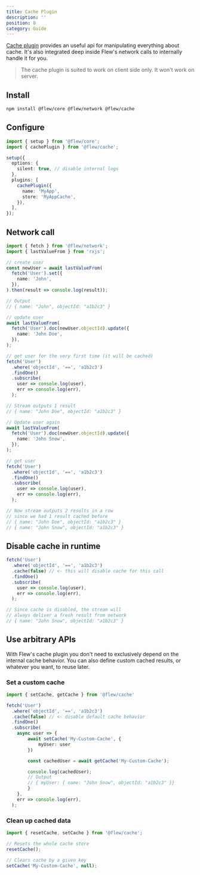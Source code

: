 ```yaml
---
title: Cache Plugin
description: ''
position: 8
category: Guide
---
```


[Cache plugin](https://github.com/intenseloop/flew/tree/master/packages/cache/src) provides an useful api for manipulating everything about cache. It's also integrated deep inside Flew's network calls to internally handle it for you.

> The cache plugin is suited to work on client side only. It won't work on server.

## Install

```bash
npm install @flew/core @flew/network @flew/cache
```

## Configure

```ts
import { setup } from '@flew/core';
import { cachePlugin } from '@flew/cache';

setup({
  options: {
    silent: true, // disable internal logs
  },
  plugins: [
    cachePlugin({
      name: 'MyApp',
      store: 'MyAppCache',
    }),
  ],
});
```

## Network call

```ts
import { fetch } from '@flew/network';
import { lastValueFrom } from 'rxjs';

// create user
const newUser = await lastValueFrom(
  fetch('User').set({
    name: 'John',
  }),
).then(result => console.log(result));

// Output
// { name: "John", objectId: "a1b2c3" }

// update user
await lastValueFrom(
  fetch('User').doc(newUser.objectId).update({
    name: 'John Doe',
  }),
);

// get user for the very first time (it will be cached)
fetch('User')
  .where('objectId', '==', 'a1b2c3')
  .findOne()
  .subscribe(
    user => console.log(user),
    err => console.log(err),
  );

// Stream outputs 1 result
// { name: "John Doe", objectId: "a1b2c3" }

// Update user again
await lastValueFrom(
  fetch('User').doc(newUser.objectId).update({
    name: 'John Snow',
  }),
);

// get user
fetch('User')
  .where('objectId', '==', 'a1b2c3')
  .findOne()
  .subscribe(
    user => console.log(user),
    err => console.log(err),
  );

// Now stream outputs 2 results in a row
// since we had 1 result cached before
// { name: "John Doe", objectId: "a1b2c3" }
// { name: "John Snow", objectId: "a1b2c3" }
```

## Disable cache in runtime

```ts
fetch('User')
  .where('objectId', '==', 'a1b2c3')
  .cache(false) // <- this will disable cache for this call
  .findOne()
  .subscribe(
    user => console.log(user),
    err => console.log(err),
  );

// Since cache is disabled, the stream will
// always deliver a fresh result from network
// { name: "John Snow", objectId: "a1b2c3" }
```

## Use arbitrary APIs

With Flew's cache plugin you don't need to exclusively depend on the internal cache behavior. You can also define custom cached results, or whatever you want, to reuse later.

### Set a custom cache

```ts
import { setCache, getCache } from '@flew/cache'

fetch('User')
  .where('objectId', '==', 'a1b2c3')
  .cache(false) // <- disable default cache behavior
  .findOne()
  .subscribe(
    async user => {
        await setCache('My-Custom-Cache', {
            myUser: user
        })

        const cachedUser = await getCache('My-Custom-Cache');

        console.log(cachedUser);
        // Output
        // { myUser: { name: "John Snow", objectId: "a1b2c3" }}
        }
    },
    err => console.log(err),
  );
```

### Clean up cached data

```ts
import { resetCache, setCache } from '@flew/cache';

// Resets the whole cache store
resetCache();

// Clears cache by a given key
setCache('My-Custom-Cache', null);
```

